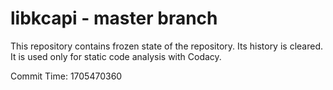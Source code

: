 # libkcapi - master branch

This repository contains frozen state of the repository.
Its history is cleared. It is used only for static code
analysis with Codacy.

Commit Time: 1705470360